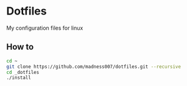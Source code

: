 # Dotfiles

My configuration files for linux

## How to

```bash
cd ~
git clone https://github.com/madness007/dotfiles.git --recursive
cd _dotfiles
./install
```
